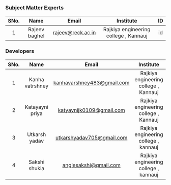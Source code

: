 
### Subject Matter Experts
| SNo. | Name | Email | Institute | ID |
| :---: | :---: | :---: | :---: | :---: |
| 1  | Rajeev baghel  | rajeev@reck.ac.in | Rajkiya engineering college , Kannauj | id |

### Developers
| SNo. | Name | Email | Institute | ID |
| :---: | :---: | :---: | :---: | :---: |
| 1 | Kanha vatrshney | kanhavarshney483@gmail.com | Rajkiya engineering college , Kannauj | kanhavarshney1 |
| 2 | Katayayni priya  | katyaynijk0109@gmail.com | Rajkiya engineering college , Kannauj | katyaynipriya1 |
| 3 | Utkarsh yadav | utkarshyadav705@gmail.com |Rajkiya engineering college , kannauj | utkarshyadav494 |
| 4 | Sakshi shukla | anglesakshi@gmail.com |Rajkiya engineering college , kannauj | dsakshishukla1  |